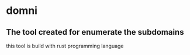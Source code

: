 # domni
## The tool created for enumerate the subdomains
this tool is build with rust programming language 
